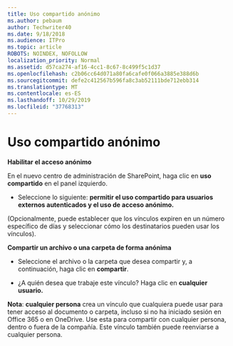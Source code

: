 ```yaml
---
title: Uso compartido anónimo
ms.author: pebaum
author: Techwriter40
ms.date: 9/18/2018
ms.audience: ITPro
ms.topic: article
ROBOTS: NOINDEX, NOFOLLOW
localization_priority: Normal
ms.assetid: d57ca274-af16-4cc1-8c67-8c499f5c1d37
ms.openlocfilehash: c2b06cc64d071a80fa6cafe0f066a3885e388d6b
ms.sourcegitcommit: defe2c412567b596fa8c3ab52111bde712ebb314
ms.translationtype: MT
ms.contentlocale: es-ES
ms.lasthandoff: 10/29/2019
ms.locfileid: "37768313"
---
```

# <a name="anonymous-sharing"></a>Uso compartido anónimo

 **Habilitar el acceso anónimo**
  
En el nuevo centro de administración de SharePoint, haga clic en **uso compartido** en el panel izquierdo. 
  
- Seleccione lo siguiente: **permitir el uso compartido para usuarios externos autenticados y el uso de acceso anónimo.**
  
(Opcionalmente, puede establecer que los vínculos expiren en un número específico de días y seleccionar cómo los destinatarios pueden usar los vínculos).
    
 **Compartir un archivo o una carpeta de forma anónima**
  
- Seleccione el archivo o la carpeta que desea compartir y, a continuación, haga clic en **compartir**. 
    
- ¿A quién desea que trabaje este vínculo? Haga clic en **cualquier usuario.**
  
 **Nota**: **cualquier persona** crea un vínculo que cualquiera puede usar para tener acceso al documento o carpeta, incluso si no ha iniciado sesión en Office 365 o en OneDrive. Use esta para compartir con cualquier persona, dentro o fuera de la compañía. Este vínculo también puede reenviarse a cualquier persona. 
    

